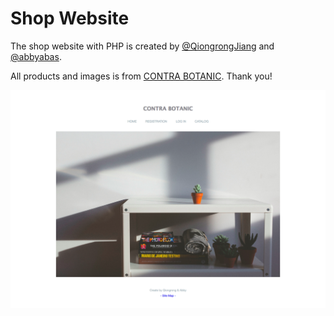 # Shop Website

The shop website with PHP is created by [@QiongrongJiang](https://github.com/QiongrongJiang) and [@abbyabas](https://github.com/abbyabas).

All products and images is from [CONTRA BOTANIC](http://www.contrabotanic.com/). Thank you!

![Screenshot of shop website](screenshot.png)
